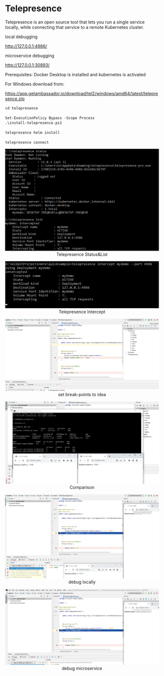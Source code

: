 # Telepresence
Telepresence is an open source tool that lets you run a single service locally, while connecting that service to a remote Kubernetes cluster.

local debugging

http://127.0.0.1:4986/       

microservice debugging

http://127.0.0.1:30893/      

Prerequisites:
Docker Desktop is installed and kubernetes is activated

For Windows download from:

https://app.getambassador.io/download/tel2/windows/amd64/latest/telepresence.zip



```
cd telepresence

Set-ExecutionPolicy Bypass -Scope Process
.\install-telepresence.ps1

telepresence helm install

telepresence connect

```



<p align="center">
  <img  src="https://github.com/okansungur/quicksample/blob/main/images/telepresence.png"><br/>
   Telepresence Status&List
</p>




<p align="center">
  <img  src="https://github.com/okansungur/quicksample/blob/main/images/intercept.png"><br/>
   Telepresence  Intercept
</p>



<p align="center">
  <img  src="https://github.com/okansungur/quicksample/blob/main/images/debug_idea.png"><br/>
    set break-points  to idea 
</p>




<p align="center">
  <img  src="https://github.com/okansungur/quicksample/blob/main/images/deploymentsandbrowser.png"><br/>
    Comparison
</p>






<p align="center">
  <img  src="https://github.com/okansungur/quicksample/blob/main/images/debug_locally.png"><br/>
    debug locally
</p>


<p align="center">
  <img  src="https://github.com/okansungur/quicksample/blob/main/images/debug_microservice.png"><br/>
    debug microservice
</p>




